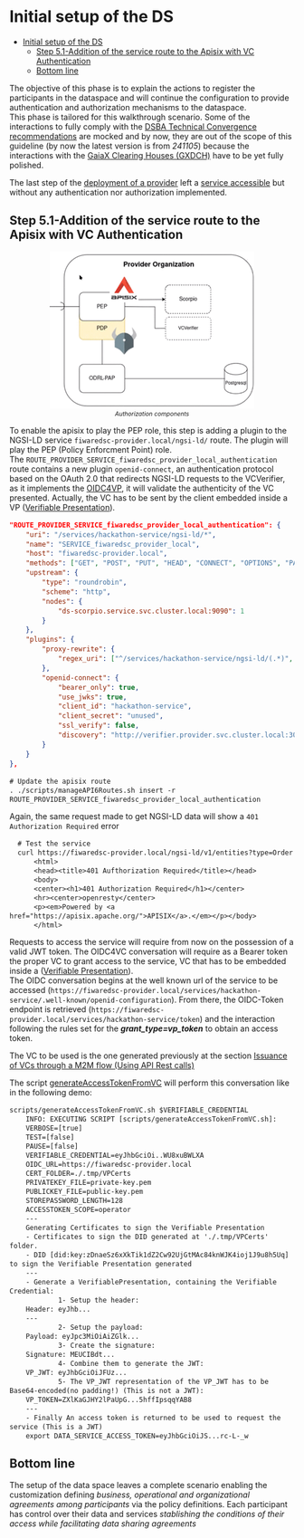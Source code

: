 # Initial setup of the DS
- [Initial setup of the DS](#initial-setup-of-the-ds)
  - [Step 5.1-Addition of the service route to the Apisix with VC Authentication](#step-51-addition-of-the-service-route-to-the-apisix-with-vc-authentication)
  - [Bottom line](#bottom-line)

    
The objective of this phase is to explain the actions to register the participants in the dataspace and will continue the configuration to provide authentication and authorization mechanisms to the dataspace.  
This phase is tailored for this walkthrough scenario. Some of the interactions to fully comply with the [DSBA Technical Convergence recommendations](https://data-spaces-business-alliance.eu/wp-content/uploads/dlm_uploads/Data-Spaces-Business-Alliance-Technical-Convergence-V2.pdf) are mocked and by now, they are out of the scope of this guideline (by now the latest version is from _241105_) because the interactions with the [GaiaX Clearing Houses (GXDCH)](https://gaia-x.eu/gxdch/) have to be yet fully polished.  

The last step of the [deployment of a provider](README-provider.md#step-45-addition-of-the-service-route-to-the-apisix-without-security) left a [service accessible](https://fiwaredsc-provider.local/services/hackathon-service/ngsi-ld/v1/entities?type=Order) but without any authentication nor authorization implemented.

## Step 5.1-Addition of the service route to the Apisix with VC Authentication    
  <p style="text-align:center;font-style:italic;font-size: 75%"><img src="./../images/provider-components-authorization.png"><br/>
      Authorization components</p>

  To enable the apisix to play the PEP role, this step is adding a plugin to the NGSI-LD service `fiwaredsc-provider.local/ngsi-ld/` route. The plugin will play the PEP (Policy Enforcment Point) role.  
     The `ROUTE_PROVIDER_SERVICE_fiwaredsc_provider_local_authentication` route contains a new plugin `openid-connect`, an authentication protocol based on the OAuth 2.0 that redirects NGSI-LD requests to the VCVerifier, as it implements the [OIDC4VP](https://openid.net/specs/openid-4-verifiable-presentations-1_0.html#request_scope), it will validate the authenticity of the VC presented. Actually, the VC has to be sent by the client embedded inside a VP ([Verifiable Presentation](https://wiki.iota.org/identity.rs/explanations/verifiable-presentations/)).

```json
"ROUTE_PROVIDER_SERVICE_fiwaredsc_provider_local_authentication": {
    "uri": "/services/hackathon-service/ngsi-ld/*",
    "name": "SERVICE_fiwaredsc_provider_local",
    "host": "fiwaredsc-provider.local",
    "methods": ["GET", "POST", "PUT", "HEAD", "CONNECT", "OPTIONS", "PATCH", "DELETE"],
    "upstream": {
        "type": "roundrobin",
        "scheme": "http",
        "nodes": {
            "ds-scorpio.service.svc.cluster.local:9090": 1
        }
    },
    "plugins": {
        "proxy-rewrite": {
            "regex_uri": ["^/services/hackathon-service/ngsi-ld/(.*)", "/ngsi-ld/\$1"]
        },
        "openid-connect": {
            "bearer_only": true,
            "use_jwks": true,
            "client_id": "hackathon-service",
            "client_secret": "unused",
            "ssl_verify": false,
            "discovery": "http://verifier.provider.svc.cluster.local:3000/services/hackathon-service/.well-known/openid-configuration"    
        }
    }
},
```    
```shell
# Update the apisix route
. ./scripts/manageAPI6Routes.sh insert -r ROUTE_PROVIDER_SERVICE_fiwaredsc_provider_local_authentication
```

Again, the same request made to get NGSI-LD data will show a `401 Authorization Required` error
```shell
  # Test the service
  curl https://fiwaredsc-provider.local/ngsi-ld/v1/entities?type=Order
      <html>
      <head><title>401 Aufthorization Required</title></head>
      <body>
      <center><h1>401 Authorization Required</h1></center>
      <hr><center>openresty</center>
      <p><em>Powered by <a href="https://apisix.apache.org/">APISIX</a>.</em></p></body>
      </html>
```

  Requests to access the service will require from now on the possession of a valid JWT token.
  The OIDC4VC conversation will require as a Bearer token the proper VC to grant access to the service, VC that has to be embedded inside a ([Verifiable Presentation](https://wiki.iota.org/identity.rs/explanations/verifiable-presentations/)).  
  The OIDC conversation begins at the well known url of the service to be accessed (`https://fiwaredsc-provider.local/services/hackathon-service/.well-known/openid-configuration`). From there, the OIDC-Token endpoint is retrieved (`https://fiwaredsc-provider.local/services/hackathon-service/token`) and the interaction following the rules set for the **_grant_type=vp_token_** to obtain an access token.
  
  The VC to be used is the one generated previously at the section [Issuance of  VCs through a M2M flow (Using API Rest calls)](README-consumer.md#issue-vcs-through-a-m2m-flow-using-api-rest-calls)

  The script [generateAccessTokenFromVC](../../scripts/generateVPToken.sh) will perform this conversation like in the following demo:

  ```shell
  scripts/generateAccessTokenFromVC.sh $VERIFIABLE_CREDENTIAL 
      INFO: EXECUTING SCRIPT [scripts/generateAccessTokenFromVC.sh]:
      VERBOSE=[true]
      TEST=[false]
      PAUSE=[false]
      VERIFIABLE_CREDENTIAL=eyJhbGciOi..WU8xuBWLXA
      OIDC_URL=https://fiwaredsc-provider.local
      CERT_FOLDER=./.tmp/VPCerts
      PRIVATEKEY_FILE=private-key.pem
      PUBLICKEY_FILE=public-key.pem
      STOREPASSWORD_LENGTH=128
      ACCESSTOKEN_SCOPE=operator
      ---
      Generating Certificates to sign the Verifiable Presentation
      - Certificates to sign the DID generated at './.tmp/VPCerts' folder.
      - DID [did:key:zDnaeSz6xXkTik1dZ2Cw92UjGtMAc84knWJK4ioj1J9u8h5Uq] to sign the Verifiable Presentation generated
      ---
      - Generate a VerifiablePresentation, containing the Verifiable Credential:
              1- Setup the header:
      Header: eyJhb...
      ---
              2- Setup the payload:
      Payload: eyJpc3MiOiAiZGlk...
              3- Create the signature:
      Signature: MEUCIBdt...
              4- Combine them to generate the JWT:
      VP_JWT: eyJhbGciOiJFUz...
              5- The VP_JWT representation of the VP_JWT has to be Base64-encoded(no padding!) (This is not a JWT):
      VP_TOKEN=ZXlKaGJHY2lPaUpG...5hffIpsqqYAB8
      ---
      - Finally An access token is returned to be used to request the service (This is a JWT)
      export DATA_SERVICE_ACCESS_TOKEN=eyJhbGciOiJS...rc-L-_w
  ```



## Bottom line
The setup of the data space leaves a complete scenario enabling the customization defining _business, operational and organizational agreements among participants_ via the policy definitions.
Each participant has control over their data and services _stablishing the conditions of their access while facilitating data sharing agreements_